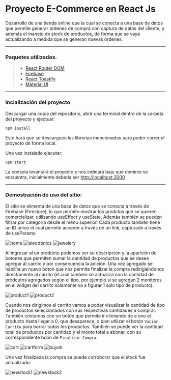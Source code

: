 # Proyecto E-Commerce en React Js

Desarrollo de una tienda online que la cual se conecta a una base de datos que permite generar ordenes de compra con captura de datos del cliente, y además el manejo de stock de productos, de forma que se vaya actualizando a medida que se generan nuevas órdenes.

---

### Paquetes utilizados.

> - [React Router DOM](https://github.com/remix-run/react-router/blob/main/docs/getting-started/tutorial.md)
> - [Firebase](https://firebase.google.com/?hl=es)
> - [React Toastify](https://fkhadra.github.io/react-toastify/introduction/)
> - [Material UI](https://mui.com/)

---

### Incialización del proyecto

Descargar una copia del repositorio, abrir una terminal dentro de la carpeta del proyecto y ejectuar:

```nodejs
npm install
```

Esto hará que se descarguen las librerias mencionadas para poder correr el proyecto de forma local.

Una vez instalado ejecutar:

```nodejs
npm start
```

La consola levantará el proyecto y nos indicará bajo que dominio se encuentra, inicialmente debería ser [http://localhost:3000](http://localhost:3000)

---

### Demostración de uso del sitio:

El sitio se alimenta de una base de datos que se conecta a través de Firebase (Firestore), lo que permite mostrar los prodctos que se quieren comercializar, utilizando useEffect y useState. Además también se pueden filtrar por categoría desde el menu superior. Cada producto también tiene un ID único el cual permite acceder a través de un link, capturado a través de useParams.

![home](https://i.ibb.co/QdZx5fJ/inicio.png)
![electronics](https://i.ibb.co/ScPZmKc/electronics.png)
![jewelery](https://i.ibb.co/rZtqhqp/jewelery.png)

Al ingresar al un producto podemos ver su descripción y la aparición de botones que permiten sumar la cantidad de productos que se desee agregar al carrito y por consecuencia la adición. Una vez agregado se habilita un nuevo boton que nos permite finalizar la compra redirigiéndonos directamente al carrito (el cual también se actualiza con la cantidad de prodcutos agregados según el tipo, por ejemplo si se agregan 2 monitores en el widget del carrito solamente va a figurar 1 solo tipo de producto).

![product1](https://i.ibb.co/6FTmcg4/oneprodcart.png)
![product2](https://i.ibb.co/9c662Mv/twoprodscart.png)

Cuando nos dirigimos al carrito vamos a poder visualizar la cantidad de tipo de productos seleccionados con sus respectivas cantidades a comprar. También contamos con un botón que permite ir elimiando de a uno el producto hasta llegar a 0, que desaparece, o bien utilizar el botón `Vaciar Carrito` para borrar todos los productos.
También se puede ver la cantidad total de productos por cantidad y el monto total a abonar, con su correspondiente boón de `Finalizar Compra`.

![cart](https://i.ibb.co/5YFpL0y/cartcheckout.png)
![cartform](https://i.ibb.co/5KgkWF6/cartform.png)
![buyok](https://i.ibb.co/XsSX1Zf/buyok.png)

Una vez finalizada la compra se puede corroborar que el stock fue actualizado:

![newstock1](https://i.ibb.co/Wv0pHvq/newstock.png)
![newstock2](https://i.ibb.co/2cGfZs9/newstock2.png)
